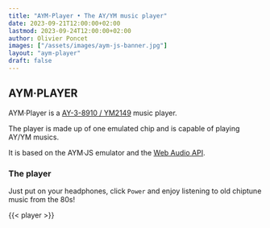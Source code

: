 ```yaml
---
title: "AYM·Player • The AY/YM music player"
date: 2023-09-21T12:00:00+02:00
lastmod: 2023-09-24T12:00:00+02:00
author: Olivier Poncet
images: ["/assets/images/aym-js-banner.jpg"]
layout: "aym-player"
draft: false
---
```

## AYM·PLAYER

AYM·Player is a [AY-3-8910 / YM2149](https://en.wikipedia.org/wiki/General_Instrument_AY-3-8910) music player.

The player is made up of one emulated chip and is capable of playing AY/YM musics.

It is based on the AYM·JS emulator and the [Web Audio API](https://developer.mozilla.org/fr/docs/Web/API/Web_Audio_API).

### The player

Just put on your headphones, click `Power` and enjoy listening to old chiptune music from the 80s!

{{< player >}}

